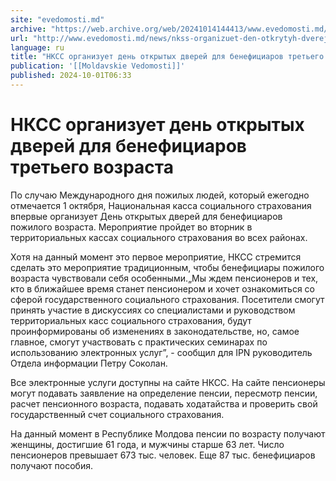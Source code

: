```yaml
---
site: "evedomosti.md"
archive: "https://web.archive.org/web/20241014144413/www.evedomosti.md/news/nkss-organizuet-den-otkrytyh-dverej-dlya-beneficiarov-treteg"
url: "http://www.evedomosti.md/news/nkss-organizuet-den-otkrytyh-dverej-dlya-beneficiarov-treteg"
language: ru
title: "НКСС организует день открытых дверей для бенефициаров третьего возраста"
publication: '[[Moldavskie Vedomosti]]'
published: 2024-10-01T06:33
---
```


# НКСС организует день открытых дверей для бенефициаров третьего возраста

По случаю Международного дня пожилых людей, который ежегодно отмечается 1 октября, Национальная касса социального страхования впервые организует День открытых дверей для бенефициаров пожилого возраста. Мероприятие пройдет во вторник в территориальных кассах социального страхования во всех районах.

Хотя на данный момент это первое мероприятие, НКСС стремится сделать это мероприятие традиционным, чтобы бенефициары пожилого возраста чувствовали себя особенными.„Мы ждем пенсионеров и тех, кто в ближайшее время станет пенсионером и хочет ознакомиться со сферой государственного социального страхования. Посетители смогут принять участие в дискуссиях со специалистами и руководством территориальных касс социального страхования, будут проинформированы об изменениях в законодательстве, но, самое главное, смогут участвовать с практических семинарах по использованию электронных услуг”, - сообщил для IPN руководитель Отдела информации Петру Соколан.

Все электронные услуги доступны на сайте НКСС. На сайте пенсионеры могут подавать заявление на определение пенсии, пересмотр пенсии, расчет пенсионного возраста, подавать ходатайства и проверить свой государственный счет социального страхования.

На данный момент в Республике Молдова пенсии по возрасту получают женщины, достигшие 61 года, и мужчины старше 63 лет. Число пенсионеров превышает 673 тыс. человек. Еще 87 тыс. бенефициаров получают пособия.
